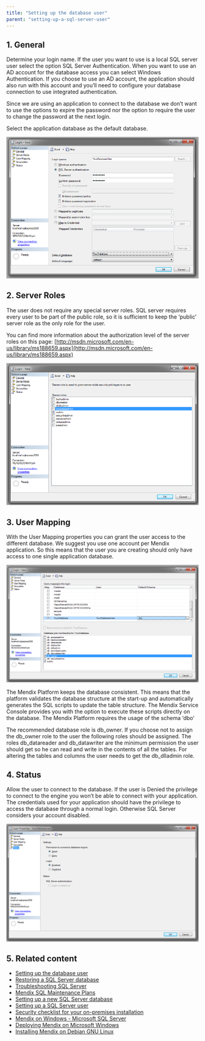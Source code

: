 ```yaml
---
title: "Setting up the database user"
parent: "setting-up-a-sql-server-user"
---
```

## 1\. General

Determine your login name. If the user you want to use is a local SQL server user select the option SQL Server Authentication. When you want to use an AD account for the database access you can select Windows Authentication. If you choose to use an AD account, the application should also run with this account and you’ll need to configure your database connection to use integrated authentication.

Since we are using an application to connect to the database we don’t want to use the options to expire the password nor the option to require the user to change the password at the next login.

Select the application database as the default database.

![](attachments/18448655/18580674.png)

## 2\. Server Roles

The user does not require any special server roles. SQL server requires every user to be part of the public role, so it is sufficient to keep the ‘public’ server role as the only role for the user.

You can find more information about the authorization level of the server roles on this page: [http://msdn.microsoft.com/en-us/library/ms188659.aspx](http://msdn.microsoft.com/en-us/library/ms188659.aspx)

![](attachments/18448655/18580673.png)

## 3\. User Mapping

With the User Mapping properties you can grant the user access to the different database. We suggest you use one account per Mendix application. So this means that the user you are creating should only have access to one single application database. 

![](attachments/18448655/18580672.png)

The Mendix Platform keeps the database consistent. This means that the platform validates the database structure at the start-up and automatically generates the SQL scripts to update the table structure. The Mendix Service Console provides you with the option to execute these scripts directly on the database. The Mendix Platform requires the usage of the schema ‘dbo’

The recommended database role is db_owner. If you choose not to assign the db_owner role to the user the following roles should be assigned. The roles db_datareader and db_datawriter are the minimum permission the user should get so he can read and write in the contents of all the tables. For altering the tables and columns the user needs to get the db_dlladmin role. 

## 4\. Status

Allow the user to connect to the database. If the user is Denied the privilege to connect to the engine you won’t be able to connect with your application. The credentials used for your application should have the privilege to access the database through a normal login. Otherwise SQL Server considers your account disabled. 

![](attachments/18448655/18580671.png)

## 5\. Related content

*   [Setting up the database user](setting-up-the-database-user)
*   [Restoring a SQL Server database](restoring-a-sql-server-database)
*   [Troubleshooting SQL Server](troubleshooting-sql-server)
*   [Mendix SQL Maintenance Plans](mendix-sql-maintenance-plans)
*   [Setting up a new SQL Server database](setting-up-a-new-sql-server-database)
*   [Setting up a SQL Server user](setting-up-a-sql-server-user)
*   [Security checklist for your on-premises installation](security-checklist-for-your-on-premises-installation)
*   [Mendix on Windows - Microsoft SQL Server](mendix-on-windows-_-microsoft-sql-server)
*   [Deploying Mendix on Microsoft Windows](deploy-mendix-on-microsoft-windows)
*   [Installing Mendix on Debian GNU Linux](installing-mendix-on-debian-gnu-linux)

